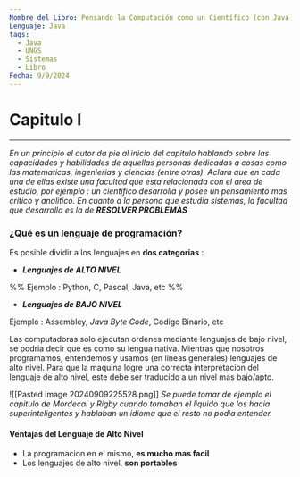 ```yaml
---
Nombre del Libro: Pensando la Computación como un Científico (con Java)
Lenguaje: Java
tags:
  - Java
  - UNGS
  - Sistemas
  - Libro
Fecha: 9/9/2024
---
```

# Capitulo I
---
*En un principio el autor da pie al inicio del capitulo hablando sobre las capacidades y habilidades de aquellas personas dedicadas a cosas como las matematicas, ingenierias y ciencias (entre otras). Aclara que en cada una de ellas existe una facultad que esta relacionada con el area de estudio, por ejemplo : un cientifico desarrolla y posee un pensamiento mas critico y analitico.
En cuanto a la persona que estudia sistemas, la facultad que desarrolla es la de **RESOLVER PROBLEMAS***

### ¿Qué es un lenguaje de programación?
Es posible dividir a los lenguajes en **dos categorias** :

- ***Lenguajes de ALTO NIVEL*** 

%% Ejemplo : Python, C, Pascal, Java, etc %%

- ***Lenguajes de BAJO NIVEL*** 

Ejemplo : Assembley, *Java Byte Code*, Codigo Binario, etc

Las computadoras solo ejecutan ordenes mediante lenguajes de bajo nivel, se podria decir que es como su lengua nativa. Mientras que nosotros programamos, entendemos y usamos (en lineas generales) lenguajes de alto nivel. 
Para que la maquina logre una correcta interpretacion del lenguaje de alto nivel, este debe ser traducido a un nivel mas bajo/apto.

![[Pasted image 20240909225528.png]]
*Se puede tomar de ejemplo el capitulo de Mordecai y Rigby cuando tomaban el liquido que los hacia superinteligentes y hablaban un idioma que el resto no podia entender.* 

#### Ventajas del Lenguaje de Alto Nivel

- La programacion en el mismo, **es mucho mas facil**
- Los lenguajes de alto nivel, **son portables**